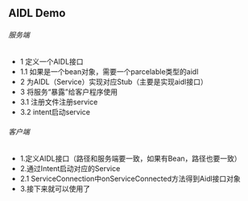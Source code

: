 ## AIDL Demo

###### 服务端

 * 1 定义一个AIDL接口
  * 1.1 如果是一个bean对象，需要一个parcelable类型的aidl
 * 2 为AIDL（Service）实现对应Stub（主要是实现aidl接口）
 * 3 将服务“暴露”给客户程序使用
  * 3.1 注册文件注册service
  * 3.2 intent启动service

###### 客户端

 * 1.定义AIDL接口（路径和服务端要一致，如果有Bean，路径也要一致）
 * 2.通过Intent启动对应的Service
  * 2.1 ServiceConnection中onServiceConnected方法得到Aidl接口对象
 * 3.接下来就可以使用了